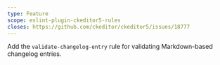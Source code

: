 ```yaml
---
type: Feature
scope: eslint-plugin-ckeditor5-rules
closes: https://github.com/ckeditor/ckeditor5/issues/18777
---
```


Add the `validate-changelog-entry` rule for validating Markdown-based changelog entries.
